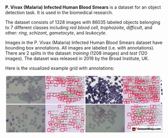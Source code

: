 **P. Vivax (Malaria) Infected Human Blood Smears** is a dataset for an object detection task. It is used in the biomedical research. 

The dataset consists of 1328 images with 86035 labeled objects belonging to 7 different classes including *red blood cell*, *trophozoite*, *difficult*, and other: *ring*, *schizont*, *gametocyte*, and *leukocyte*.

Images in the P. Vivax (Malaria) Infected Human Blood Smears dataset have bounding box annotations. All images are labeled (i.e. with annotations). There are 2 splits in the dataset: *training* (1208 images) and *test* (120 images). The dataset was released in 2019 by the Broad Institute, UK.

Here is the visualized example grid with annotations:

<img src="https://github.com/dataset-ninja/malaria-bounding-boxes/raw/main/visualizations/side_annotations_grid.png">
